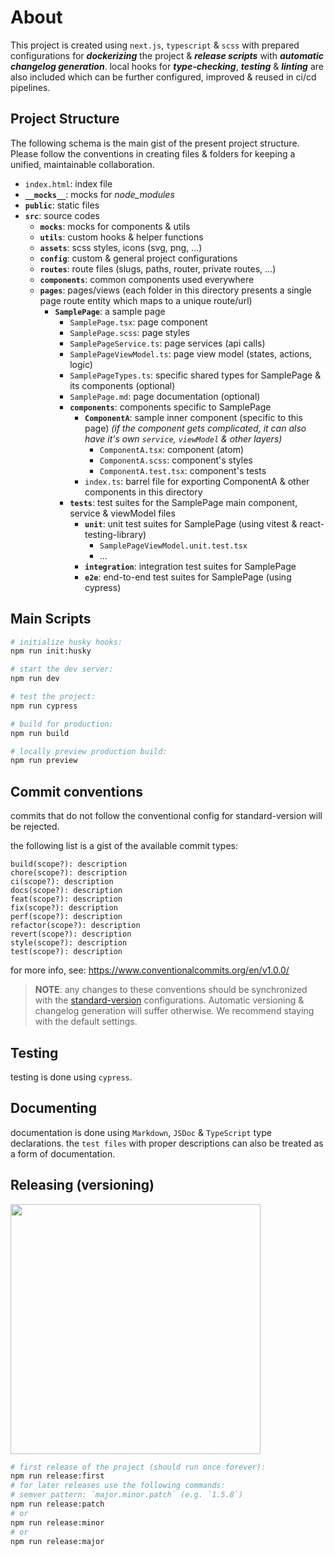 # About

This project is created using `next.js`, `typescript` & `scss` with prepared configurations for **_dockerizing_** the project & **_release scripts_** with **_automatic changelog generation_**. local hooks for **_type-checking_**, **_testing_** & **_linting_** are also included which can be further configured, improved & reused in ci/cd pipelines.

## Project Structure

The following schema is the main gist of the present project structure. Please follow the conventions in creating files & folders for keeping a unified, maintainable collaboration.

-   `index.html`: index file
-   **`__mocks__`**: mocks for _node_modules_
-   **`public`**: static files
-   **`src`**: source codes
    -   **`mocks`**: mocks for components & utils
    -   **`utils`**: custom hooks & helper functions
    -   **`assets`**: scss styles, icons (svg, png, ...)
    -   **`config`**: custom & general project configurations
    -   **`routes`**: route files (slugs, paths, router, private routes, ...)
    -   **`components`**: common components used everywhere
    -   **`pages`**: pages/views (each folder in this directory presents a single page route entity which maps to a unique route/url)
        -   **`SamplePage`**: a sample page
            -   `SamplePage.tsx`: page component
            -   `SamplePage.scss`: page styles
            -   `SamplePageService.ts`: page services (api calls)
            -   `SamplePageViewModel.ts`: page view model (states, actions, logic)
            -   `SamplePageTypes.ts`: specific shared types for SamplePage & its components (optional)
            -   `SamplePage.md`: page documentation (optional)
            -   **`components`**: components specific to SamplePage
                -   **`ComponentA`**: sample inner component (specific to this page)
                    _(if the component gets complicated, it can also have it's own `service`, `viewModel` & other layers)_
                    -   `ComponentA.tsx`: component (atom)
                    -   `ComponentA.scss`: component's styles
                    -   `ComponentA.test.tsx`: component's tests
                -   `index.ts`: barrel file for exporting ComponentA & other components in this directory
            -   **`tests`**: test suites for the SamplePage main component, service & viewModel files
                -   **`unit`**: unit test suites for SamplePage (using vitest & react-testing-library)
                    -   `SamplePageViewModel.unit.test.tsx`
                    -   ...
                -   **`integration`**: integration test suites for SamplePage
                -   **`e2e`**: end-to-end test suites for SamplePage (using cypress)

## Main Scripts

```bash
# initialize husky hooks:
npm run init:husky

# start the dev server:
npm run dev

# test the project:
npm run cypress

# build for production:
npm run build

# locally preview production build:
npm run preview
```

## Commit conventions

commits that do not follow the conventional config for standard-version will be rejected.

the following list is a gist of the available commit types:

```
build(scope?): description
chore(scope?): description
ci(scope?): description
docs(scope?): description
feat(scope?): description
fix(scope?): description
perf(scope?): description
refactor(scope?): description
revert(scope?): description
style(scope?): description
test(scope?): description
```

for more info, see: https://www.conventionalcommits.org/en/v1.0.0/

> **NOTE**: any changes to these conventions should be synchronized with the [standard-version](https://github.com/conventional-changelog/standard-version) configurations. Automatic versioning & changelog generation will suffer otherwise. We recommend staying with the default settings.

## Testing

testing is done using `cypress`.

## Documenting

documentation is done using `Markdown`, `JSDoc` & `TypeScript` type declarations. the `test files` with proper descriptions can also be treated as a form of documentation.

## Releasing (versioning)

<img style="width: 400px;" src="https://bytearcher.com/goodies/semantic-versioning-cheatsheet/wheelbarrel-with-tilde-caret-white-bg-w1000.jpg" />

```bash
# first release of the project (should run once forever):
npm run release:first
# for later releases use the following commands:
# semver pattern: `major.minor.patch` (e.g. `1.5.8`)
npm run release:patch
# or
npm run release:minor
# or
npm run release:major
```
